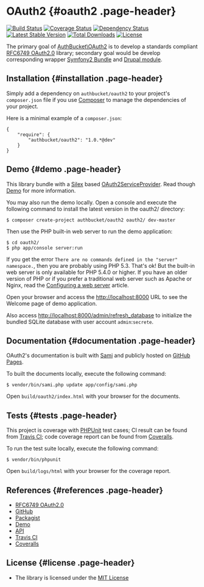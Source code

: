 OAuth2 {#oauth2 .page-header}
======

[![Build
Status](https://travis-ci.org/authbucket/oauth2.svg?branch=master)](https://travis-ci.org/authbucket/oauth2)
[![Coverage
Status](https://img.shields.io/coveralls/authbucket/oauth2.svg)](https://coveralls.io/r/authbucket/oauth2?branch=master)
[![Dependency
Status](https://www.versioneye.com/php/authbucket:oauth2/dev-master/badge.svg)](https://www.versioneye.com/php/authbucket:oauth2/dev-master)
[![Latest Stable
Version](https://poser.pugx.org/authbucket/oauth2/v/stable.png)](https://packagist.org/packages/authbucket/oauth2)
[![Total
Downloads](https://poser.pugx.org/authbucket/oauth2/downloads.png)](https://packagist.org/packages/authbucket/oauth2)
[![License](https://poser.pugx.org/authbucket/oauth2/license.png)](https://packagist.org/packages/authbucket/oauth2)

The primary goal of
[AuthBucket\\OAuth2](https://github.com/authbucket/oauth2) is to develop
a standards compliant [RFC6749
OAuth2.0](http://tools.ietf.org/html/rfc6749) library; secondary goal
would be develop corresponding wrapper [Symfony2
Bundle](http://www.symfony.com) and [Drupal module](http://drupal.org).

Installation {#installation .page-header}
------------

Simply add a dependency on `authbucket/oauth2` to your project's
`composer.json` file if you use [Composer](http://getcomposer.org/) to
manage the dependencies of your project.

Here is a minimal example of a `composer.json`:

    {
        "require": {
            "authbucket/oauth2": "1.0.*@dev"
        }
    }

Demo {#demo .page-header}
----

This library bundle with a [Silex](http://silex.sensiolabs.org/) based
[OAuth2ServiceProvider](https://github.com/authbucket/oauth2/blob/master/src/AuthBucket/OAuth2/Provider/OAuth2ServiceProvider.php).
Read though [Demo](http://oauth2.authbucket.com/demo) for more
information.

You may also run the demo locally. Open a console and execute the
following command to install the latest version in the oauth2/
directory:

    $ composer create-project authbucket/oauth2 oauth2/ dev-master

Then use the PHP built-in web server to run the demo application:

    $ cd oauth2/
    $ php app/console server:run

If you get the error
`There are no commands defined in the "server" namespace.`, then you are
probably using PHP 5.3. That's ok! But the built-in web server is only
available for PHP 5.4.0 or higher. If you have an older version of PHP
or if you prefer a traditional web server such as Apache or Nginx, read
the [Configuring a web
server](http://silex.sensiolabs.org/doc/web_servers.html) article.

Open your browser and access the <http://localhost:8000> URL to see the
Welcome page of demo application.

Also access <http://localhost:8000/admin/refresh_database> to initialize
the bundled SQLite database with user account `admin`:`secrete`.

Documentation {#documentation .page-header}
-------------

OAuth2's documentation is built with
[Sami](https://github.com/fabpot/Sami) and publicly hosted on [GitHub
Pages](http://authbucket.github.io/oauth2).

To built the documents locally, execute the following command:

    $ vendor/bin/sami.php update app/config/sami.php

Open `build/oauth2/index.html` with your browser for the documents.

Tests {#tests .page-header}
-----

This project is coverage with [PHPUnit](http://phpunit.de/) test cases;
CI result can be found from [Travis
CI](https://travis-ci.org/authbucket/oauth2); code coverage report can
be found from [Coveralls](https://coveralls.io/r/authbucket/oauth2).

To run the test suite locally, execute the following command:

    $ vendor/bin/phpunit

Open `build/logs/html` with your browser for the coverage report.

References {#references .page-header}
----------

-   [RFC6749 OAuth2.0](http://tools.ietf.org/html/rfc6749)
-   [GitHub](https://github.com/authbucket/oauth2)
-   [Packagist](https://packagist.org/packages/authbucket/oauth2)
-   [Demo](http://oauth2.authbucket.com/demo)
-   [API](http://authbucket.github.io/oauth2/)
-   [Travis CI](https://travis-ci.org/authbucket/oauth2)
-   [Coveralls](https://coveralls.io/r/authbucket/oauth2)

License {#license .page-header}
-------

-   The library is licensed under the [MIT
    License](http://opensource.org/licenses/MIT)

